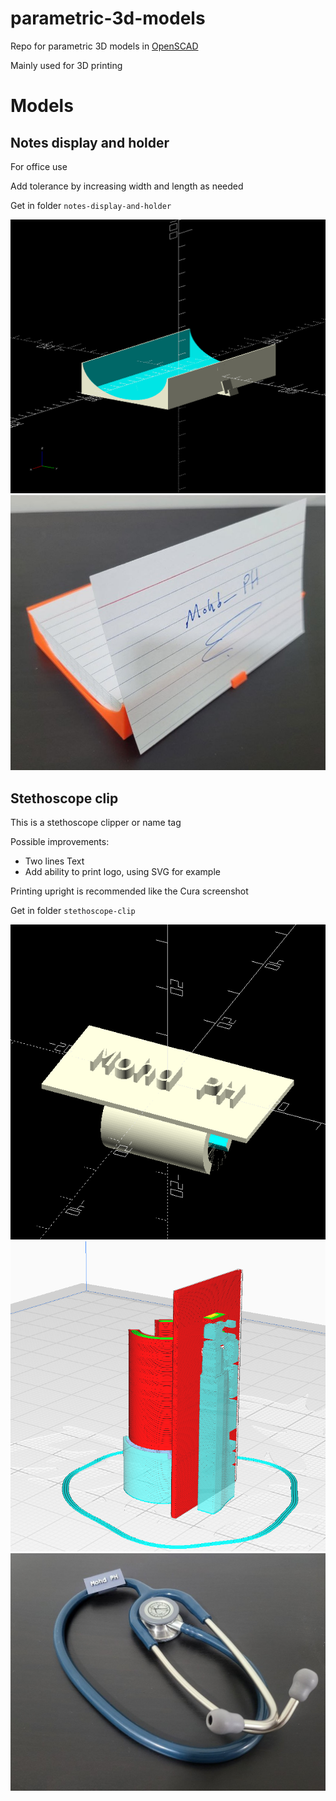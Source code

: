 # parametric-3d-models

Repo for parametric 3D models in [OpenSCAD](https://openscad.org/)

Mainly used for 3D printing

# Models

## Notes display and holder

For office use

Add tolerance by increasing width and length as needed

Get in folder `notes-display-and-holder`

![Notes display image 1](./notes-display-and-holder/images/1.png)
![Notes display image 2](./notes-display-and-holder/images/2.jpg)

## Stethoscope clip

This is a stethoscope clipper or name tag

Possible improvements:

- Two lines Text
- Add ability to print logo, using SVG for example

Printing upright is recommended like the Cura screenshot

Get in folder `stethoscope-clip`

![Stethoscope clip 1](./stethoscope-clip/images/1.png)
![Stethoscope clip 2](./stethoscope-clip/images/2.png)
![Stethoscope clip 3](./stethoscope-clip/images/3.jpg)
